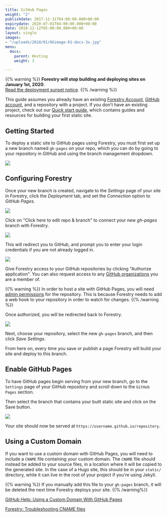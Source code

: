 ```yaml
---
title: GitHub Pages
weight: "2"
publishdate: 2017-12-31T04:00:00.000+00:00
expirydate: 2020-07-01T04:00:00.000+00:00
date: 2018-12-12T05:00:00.000+00:00
layout: single
images:
- "/uploads/2018/01/OGimage-01-docs-3x.jpg"
menu:
  docs:
    parent: Hosting
    weight: 3

---
```


{{% warning  %}}
**Forestry will stop building and deploying sites on January 1st, 2020**.<br/>
[Read the deployment sunset notice](/docs/sunset/deployments/).
{{% /warning %}}


This guide assumes you already have an existing [Forestry Account](https://app.forestry.io/signup), [GitHub account](https://github.com/signup), and a repository with a project. If you don't have an existing project, check out our [Quick start guide](/docs/quickstart/), which contains guides and resources for building your first static site.

## Getting Started

To deploy a static site to GitHub pages using Forestry, you must first set up a new branch named `gh-pages` on your repo, which you can do by going to your repository in GitHub and using the branch management dropdown.

![](/uploads/2018/01/github-gh-pages-settings.png)

## Configuring Forestry

Once your new branch is created, navigate to the _Settings_ page of your site in Forestry, click the _Deployment_ tab, and set the _Connection_ option to _GitHub Pages_.

![](/uploads/2019/06/github-pages-settings.png)

Click on "Click here to edit repo & branch" to connect your new _gh-pages_ branch with Forestry.

![](/uploads/2018/01/1.png)

This will redirect you to GitHub, and prompt you to enter your login credentials if you are not already logged in.

![](/uploads/2018/01/45.png)

Give Forestry access to your GitHub repositories by clicking "Authorize application". You can also request access to any [GitHub organizations](/docs/git-sync/github#importing-from-a-github-organization) you are a member of.

{{% warning %}}
In order to host a site with GitHub Pages, you will need [admin permissions](https://help.github.com/articles/repository-permission-levels-for-an-organization/) for the repository. This is because Forestry needs to add a web hook to your repository in order to watch for changes.
{{% /warning %}}

Once authorized, you will be redirected back to Forestry.

![](/uploads/2019/06/github-pages-connected-settings.png)

Next, choose your repository, select the new `gh-pages` branch, and then click _Save Settings_.

From here on, every time you save or publish a page Forestry will build your site and deploy to this branch.

## Enable GitHub Pages

To have GitHub pages begin serving from your new branch, go to the `Settings` page of your GitHub repository and scroll down to the `GitHub Pages` section.

Then select the branch that contains your built static site and click on the Save button.

![](/uploads/2018/01/41.png)

Your site should now be served at `https://username.github.io/repository`.

## Using a Custom Domain

If you want to use a custom domain with GitHub Pages, you will need to include a `CNAME` file containing your custom domain. The `CNAME` file should instead be added to your source files, in a location where it will be copied to the generated site. In the case of a Hugo site, this should be in your `static/` directory, while it can live in the root of your project if you're using Jekyll.

{{% warning %}}
If you manually add this file to your `gh-pages` branch, it will be deleted the next time Forestry deploys your site.
{{% /warning%}}

[GitHub Help: Using a Custom Domain With GitHub Pages](https://help.github.com/articles/using-a-custom-domain-with-github-pages/)

[Forestry: Troubleshooting CNAME files](https://forestry.io/docs/troubleshooting/cname/)
